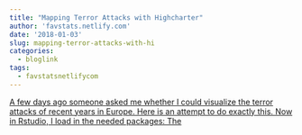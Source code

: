 ```yaml
---
title: "Mapping Terror Attacks with Highcharter"
author: 'favstats.netlify.com'
date: '2018-01-03'
slug: mapping-terror-attacks-with-hi
categories:
  - bloglink
tags:
  - favstatsnetlifycom
---
```


[A few days ago someone asked me whether I could visualize the terror attacks of recent years in Europe. Here is an attempt to do exactly this. Now in Rstudio, I load in the needed packages: The<i class="fas fa-external-link-alt"></i>](https://favstats.netlify.com/post/terror_map/)

